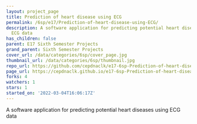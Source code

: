 ```yaml
---
layout: project_page
title: Prediction of heart disease using ECG
permalink: /6sp/e17/Prediction-of-heart-disease-using-ECG/
description: A software application for predicting potential heart diseases using
  ECG data
has_children: false
parent: E17 Sixth Semester Projects
grand_parent: Sixth Semester Projects
cover_url: /data/categories/6sp/cover_page.jpg
thumbnail_url: /data/categories/6sp/thumbnail.jpg
repo_url: https://github.com/cepdnaclk/e17-6sp-Prediction-of-heart-disease-using-ECG
page_url: https://cepdnaclk.github.io/e17-6sp-Prediction-of-heart-disease-using-ECG
forks: 4
watchers: 1
stars: 1
started_on: '2022-03-04T16:06:17Z'
---
```


A software application for predicting potential heart diseases using ECG data